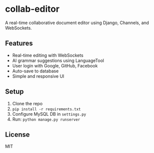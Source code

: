 # collab-editor

A real-time collaborative document editor using Django, Channels, and WebSockets.

## Features
- Real-time editing with WebSockets
- AI grammar suggestions using LanguageTool
- User login with Google, GitHub, Facebook
- Auto-save to database
- Simple and responsive UI

## Setup
1. Clone the repo
2. `pip install -r requirements.txt`
3. Configure MySQL DB in `settings.py`
4. Run: `python manage.py runserver`

## License
MIT
